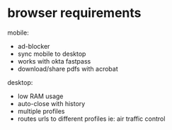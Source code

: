 # browser requirements

mobile:

- ad-blocker
- sync mobile to desktop
- works with okta fastpass
- download/share pdfs with acrobat

desktop:

- low RAM usage
- auto-close with history
- multiple profiles
- routes urls to different profiles ie: air traffic control
